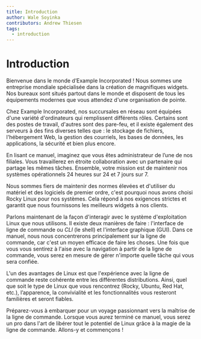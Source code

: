```yaml
---
title: Introduction
author: Wale Soyinka
contributors: Andrew Thiesen
tags:
  - introduction
---
```


# Introduction

Bienvenue dans le monde d’Example Incorporated ! Nous sommes une entreprise mondiale spécialisée dans la création de magnifiques widgets. Nos bureaux sont situés partout dans le monde et disposent de tous les équipements modernes que vous attendez d'une organisation de pointe.

Chez Example Incorporated, nos succursales en réseau sont équipées d'une variété d'ordinateurs qui remplissent différents rôles. Certains sont des postes de travail, d'autres sont des pare-feu, et il existe également des serveurs à des fins diverses telles que : le stockage de fichiers, l'hébergement Web, la gestion des courriels, les bases de données, les applications, la sécurité et bien plus encore.

En lisant ce manuel, imaginez que vous êtes administrateur de l’une de nos filiales. Vous travaillerez en étroite collaboration avec un partenaire qui partage les mêmes tâches. Ensemble, votre mission est de maintenir nos systèmes opérationnels 24 heures sur 24 et 7 jours sur 7.

Nous sommes fiers de maintenir des normes élevées et d'utiliser du matériel et des logiciels de premier ordre, c'est pourquoi nous avons choisi Rocky Linux pour nos systèmes. Cela répond à nos exigences strictes et garantit que nous fournissons les meilleurs widgets à nos clients.

Parlons maintenant de la façon d'interagir avec le système d'exploitation Linux que nous utilisons. Il existe deux manières de faire : l'interface de ligne de commande ou _CLI_ (le shell) et l'interface graphique (GUI). Dans ce manuel, nous nous concentrerons principalement sur la ligne de commande, car c'est un moyen efficace de faire les choses. Une fois que vous vous sentirez à l'aise avec la navigation à partir de la ligne de commande, vous serez en mesure de gérer n'importe quelle tâche qui vous sera confiée.

L'un des avantages de Linux est que l'expérience avec la ligne de commande reste cohérente entre les différentes distributions. Ainsi, quel que soit le type de Linux que vous rencontrez (Rocky, Ubuntu, Red Hat, etc.), l’apparence, la convivialité et les fonctionnalités vous resteront familières et seront fiables.

Préparez-vous à embarquer pour un voyage passionnant vers la maîtrise de la ligne de commande. Lorsque vous aurez terminé ce manuel, vous serez un pro dans l'art de libérer tout le potentiel de Linux grâce à la magie de la ligne de commande. Allons-y et commençons !
